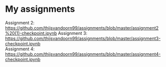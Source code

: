 # My assignments
Assignment 2:
https://github.com/thijsvandoorn99/assignments/blob/master/assignment2%20(1)-checkpoint.ipynb 
Assignment 3:
https://github.com/thijsvandoorn99/assignments/blob/master/assignment3-checkpoint.ipynb      
Assignment 4:
https://github.com/thijsvandoorn99/assignments/blob/master/assignment4-checkpoint.ipynb
